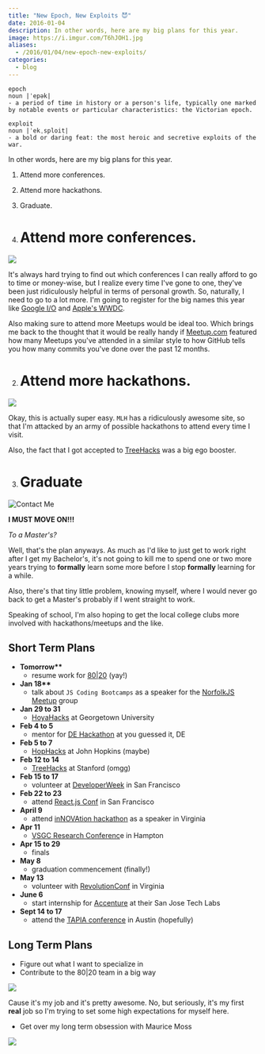 ```yaml
---
title: "New Epoch, New Exploits 😈"
date: 2016-01-04
description: In other words, here are my big plans for this year.
image: https://i.imgur.com/T6hJOH1.jpg
aliases:
  - /2016/01/04/new-epoch-new-exploits/
categories:
  - blog
---
```


    epoch
    noun |ˈepək|
    - a period of time in history or a person's life, typically one marked by notable events or particular characteristics: the Victorian epoch.

    exploit
    noun |ˈekˌsploit|
    - a bold or daring feat: the most heroic and secretive exploits of the war.

In other words, here are my big plans for this year.

1.  Attend more conferences.
2.  Attend more hackathons.
3.  Graduate.

4.  # Attend more conferences.

![](https://tech.m6web.fr/images/posts/reactconf/reactconf.png)

It's always hard trying to find out which conferences I can really afford to go to time or money-wise, but I realize every time I've gone to one, they've been just ridiculously helpful in terms of personal growth. So, naturally, I need to go to a lot more. I'm going to register for the big names this year like [Google I/O](https://events.google.com/io2015/) and [Apple's WWDC](https://developer.apple.com/wwdc/).

Also making sure to attend more Meetups would be ideal too. Which brings me back to the thought that it would be really handy if [Meetup.com](https://Meetup.com) featured how many Meetups you've attended in a similar style to how GitHub tells you how many commits you've done over the past 12 months.

2.  # Attend more hackathons.

![](https://pbs.twimg.com/profile_banners/2540497273/1446852280/1500x500)

Okay, this is actually super easy. `MLH` has a ridiculously awesome site, so that I'm attacked by an army of possible hackathons to attend every time I visit.

Also, the fact that I got accepted to [TreeHacks](https://treehacks.com) was a big ego booster.

3.  # Graduate

![Contact Me](https://lh3.googleusercontent.com/TpPl1yf99swqZuSKeNILX3smgc4ENqPJWvndZ4x1FOEJ-y3kzxIvyK6moA-p4ByIjf0KHhHdDH8chGBbtjXNMzR0gT4Is2OL11S9kbtqWF7sk2GggXvWqWbtd28Ooyz4O1PpayS8jgCyOZvRFi_asXHB7fzBGffmXzFt9hrcP5UzP1UTCO-q9i_-_EepikZKcFpXHP_PJI-5uS1YSlJ_pR4gPmEW1Fy_VypNZFG0vbHGLS2LnYisohgFaX1ieCB4njWrSwmkY4m-_84JAqBvDRbgdw0M9WHk3jnS6RWyGMi1I0XqB1GPk4yI95HhgDb9ImkpJlut0lK0wbVQsKdGl5ZCJjPo4PjnRxW8Wg3uLbAdw6FxjHvxYL32Oko-Bx4iljWLq1e2EIgiy8LtL4fKarDf8vEZqG9DGcmiXnbyzvfBUf5w4RPmxh-qMG_sL_YfiIhrOyADg45Ll0ZRzmwkYB8_NOsWZMWw72PDQ2t7LbVitoNZBKIkzG45hGx0kaHVMYqEUpet4Tme28bc3xNTaE3IM37ECBml5bOjZy6UMGjPv11nLJRL5ZlfNaa9zGe_VvpB2z2x3tV6wHBdUTPIbWmb5-qEtE047O9HXrhu_DkbapWFy1qe-VRM4z9oLbhb=w1452-h970-no)

**I MUST MOVE ON!!!**

_To a Master's?_

Well, that's the plan anyways. As much as I'd like to just get to work right after I get my Bachelor's, it's not going to kill me to spend one or two more years trying to **formally** learn some more before I stop **formally** learning for a while.

Also, there's that tiny little problem, knowing myself, where I would never go back to get a Master's probably if I went straight to work.

Speaking of school, I'm also hoping to get the local college clubs more involved with hackathons/meetups and the like.

## Short Term Plans

- **Tomorrow\*\***
  - resume work for [80|20](https://8020.co) (yay!)
- **Jan 18\*\***
  - talk about `JS Coding Bootcamps` as a speaker for the [NorfolkJS Meetup](https://norfolkjs.org) group
- **Jan 29 to 31**
  - [HoyaHacks](https://hoyahacks.com) at Georgetown University
- **Feb 4 to 5**
  - mentor for [DE Hackathon](https://hackathon.dominionenterprises.com/) at you guessed it, DE
- **Feb 5 to 7**
  - [HopHacks](https://hophacks.com) at John Hopkins (maybe)
- **Feb 12 to 14**
  - [TreeHacks](https://treehacks.com) at Stanford (omgg)
- **Feb 15 to 17**
  - volunteer at [DeveloperWeek](https://www.developerweek.com/) in San Francisco
- **Feb 22 to 23**
  - attend [React.js Conf](https://conf.reactjs.com/) in San Francisco
- **April 9**
  - attend [inNOVAtion hackathon](https://www.novahackathon.org/) as a speaker in Virginia
- **Apr 11**
  - [VSGC Research Conferenc](https://www.vsgc.odu.edu/src/)e in Hampton
- **Apr 15 to 29**
  - finals
- **May 8**
  - graduation commencement (finally!)
- **May 13**
  - volunteer with [RevolutionConf](https://revolutionconf.com) in Virginia
- **June 6**
  - start internship for [Accenture](https://accenture.com) at their San Jose Tech Labs
- **Sept 14 to 17**
  - attend the [TAPIA conference](https://tapiaconference.org/) in Austin (hopefully)

## Long Term Plans

- Figure out what I want to specialize in
- Contribute to the 80|20 team in a big way

![](https://i.imgur.com/HPF7tPV.jpg)

Cause it's my job and it's pretty awesome. No, but seriously, it's my first **real** job so I'm trying to set some high expectations for myself here.

- Get over my long term obsession with Maurice Moss

![](https://i.giphy.com/1C8bHHJturSx2.gif)
